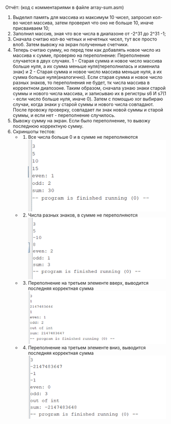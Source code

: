 Отчёт:
(код с комментариями в файле array-sum.asm)
1) Выделил память для массива из максимум 10 чисел, запросил кол-во чисел массива, затем проверил что оно не больше 10, иначе присваиваем 10;
2) Заполнил массив, зная что все числа в диапазоне от -2^31 до 2^31 -1;
3) Сначала считаю кол-во четных и нечетных чисел, тут все просто влоб. Затем вывожу на экран полученные счетчики.
4) Теперь считаю сумму, но перед тем как добавлять новое число из массива к сумме, проверяю на переполнение:
   Переполнение случается в двух случаях. 1 - Старая сумма и новое число массива больше нуля, а их сумма меньше нуля(переполнилась и изменила знак) и 2 - Старая сумма и новое число массива меньше нуля, а их сумма больше нуля(аналогично). Если старая сумма и новое число разных знаков, то переполнения не будет, тк числа массива в корректном диапозоне.
   Таким образом, сначала узнаю знаки старой суммы и нового числа массива, и записываю их в регистры s6 И s7(1 - если число больше нуля, иначе 0). Затем с помощью xor выбираю случаи, когда знаки у старой суммы и нового числа совпадают. После провожу проверку, совпадает ли знак новой суммы и старой суммы, и если нет - переполнение случилось.
5) Вывожу сумму на экран. Если было переполнение, то вывожу последнюю корректную сумму.
6) Скриншоты тестов:
   - 1) Все числа больше 0 и в сумме не переполняются ![](1.png)
   - 2) Числа разных знаков, в сумме не переполняются ![](2.png)
   - 3) Переполнение на третьем элементе вверх, выводится последняя корректная сумма ![](3.png)
   - 4) Переполнение на третьем элементе вниз, выводится последняя корректная сумма ![](4.png)
